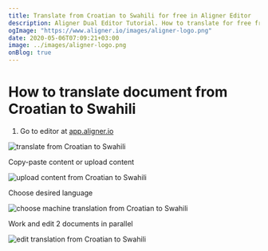 ```yaml
---
title: Translate from Croatian to Swahili for free in Aligner Editor
description: Aligner Dual Editor Tutorial. How to translate for free from Croatian to Swahili. Aligner is multilingual document management platform. 
ogImage: "https://www.aligner.io/images/aligner-logo.png"
date: 2020-05-06T07:09:21+03:00
image: ../images/aligner-logo.png
onBlog: true
---
```


# How to translate document from Croatian to Swahili

1. Go to editor at [app.aligner.io](https://app.aligner.io "Aligner App web page")

![translate from Croatian to Swahili](../aligner-blank-editor.png "translate from Croatian to Swahili")

Copy-paste content or upload content

![upload content from Croatian to Swahili](../aligner-uploaded-document.png "upload content from Croatian to Swahili")

Choose desired language

![choose machine translation from Croatian to Swahili](../aligner-language-dropdown.png "choose machine translation from Croatian to Swahili")

Work and edit 2 documents in parallel

![edit translation from Croatian to Swahili](../aligner-double-sitded-editor.png "edit translation from Croatian to Swahili")


